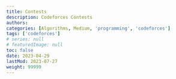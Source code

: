 ```yaml
---
title: Contests
description: Codeforces Contests
authors:
categories: [Algorithms, Medium, 'programming', 'codeforces']
tags: ['codeforces']
# series: null
# featuredImage: null
toc: false
date: 2023-04-29
lastMod: 2023-07-27
weight: 99999
---
```

